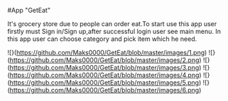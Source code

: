 #App "GetEat"

 It's grocery store due to people can order eat.To start use this app user firstly must Sign in/Sign up,after successful login user see main menu.
 In this app user can choose category and pick item which he need.
 
 ![}(https://github.com/Maks0000/GetEat/blob/master/images/1.png)
 ![}(https://github.com/Maks0000/GetEat/blob/master/images/2.png)
 ![}(https://github.com/Maks0000/GetEat/blob/master/images/3.png)
 ![}(https://github.com/Maks0000/GetEat/blob/master/images/4.png)
 ![}(https://github.com/Maks0000/GetEat/blob/master/images/5.png)
 ![}(https://github.com/Maks0000/GetEat/blob/master/images/6.png)
 
 
